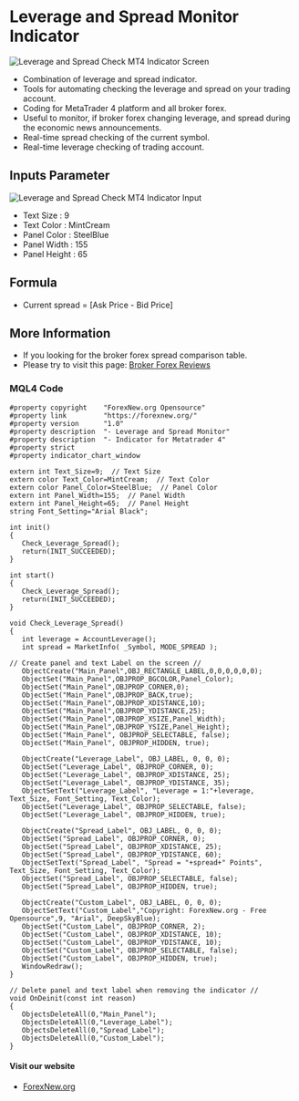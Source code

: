 # Leverage and Spread Monitor Indicator
![Leverage and Spread Check MT4 Indicator Screen](https://forexnew.org/Download/check-leverage-spread-indicator.png)
- Combination of leverage and spread indicator.
- Tools for automating checking the leverage and spread on your trading account.
- Coding for MetaTrader 4 platform and all broker forex.
- Useful to monitor, if broker forex changing leverage, and spread during the economic news announcements.
- Real-time spread checking of the current symbol.
- Real-time leverage checking of trading account.
 
## Inputs Parameter
![Leverage and Spread Check MT4 Indicator Input](https://forexnew.org/Download/check-leverage-spread-input.png)
- Text Size : 9
- Text Color : MintCream
- Panel Color : SteelBlue
- Panel Width : 155
- Panel Height : 65

## Formula
- Current spread = [Ask Price - Bid Price]

## More Information
- If you looking for the broker forex spread comparison table.
- Please try to visit this page: [Broker Forex Reviews](https://forexnew.org/โบรกเกอร์-forex/)

### MQL4 Code

```
#property copyright    "ForexNew.org Opensource"
#property link         "https://forexnew.org/"
#property version      "1.0"
#property description  "- Leverage and Spread Monitor"
#property description  "- Indicator for Metatrader 4"
#property strict
#property indicator_chart_window

extern int Text_Size=9;  // Text Size
extern color Text_Color=MintCream;  // Text Color
extern color Panel_Color=SteelBlue;  // Panel Color
extern int Panel_Width=155;  // Panel Width
extern int Panel_Height=65;  // Panel Height
string Font_Setting="Arial Black";

int init()
{
   Check_Leverage_Spread();
   return(INIT_SUCCEEDED);
}

int start()
{
   Check_Leverage_Spread();
   return(INIT_SUCCEEDED);
}

void Check_Leverage_Spread()
{
   int leverage = AccountLeverage();
   int spread = MarketInfo( _Symbol, MODE_SPREAD );
   
// Create panel and text Label on the screen //
   ObjectCreate("Main_Panel",OBJ_RECTANGLE_LABEL,0,0,0,0,0,0);
   ObjectSet("Main_Panel",OBJPROP_BGCOLOR,Panel_Color);
   ObjectSet("Main_Panel",OBJPROP_CORNER,0);
   ObjectSet("Main_Panel",OBJPROP_BACK,true);
   ObjectSet("Main_Panel",OBJPROP_XDISTANCE,10);
   ObjectSet("Main_Panel",OBJPROP_YDISTANCE,25);
   ObjectSet("Main_Panel",OBJPROP_XSIZE,Panel_Width);
   ObjectSet("Main_Panel",OBJPROP_YSIZE,Panel_Height);
   ObjectSet("Main_Panel", OBJPROP_SELECTABLE, false);
   ObjectSet("Main_Panel", OBJPROP_HIDDEN, true);
   
   ObjectCreate("Leverage_Label", OBJ_LABEL, 0, 0, 0);
   ObjectSet("Leverage_Label", OBJPROP_CORNER, 0);
   ObjectSet("Leverage_Label", OBJPROP_XDISTANCE, 25);
   ObjectSet("Leverage_Label", OBJPROP_YDISTANCE, 35);
   ObjectSetText("Leverage_Label", "Leverage = 1:"+leverage, Text_Size, Font_Setting, Text_Color);
   ObjectSet("Leverage_Label", OBJPROP_SELECTABLE, false);
   ObjectSet("Leverage_Label", OBJPROP_HIDDEN, true);
         
   ObjectCreate("Spread_Label", OBJ_LABEL, 0, 0, 0);
   ObjectSet("Spread_Label", OBJPROP_CORNER, 0);
   ObjectSet("Spread_Label", OBJPROP_XDISTANCE, 25);
   ObjectSet("Spread_Label", OBJPROP_YDISTANCE, 60);
   ObjectSetText("Spread_Label", "Spread = "+spread+" Points", Text_Size, Font_Setting, Text_Color);
   ObjectSet("Spread_Label", OBJPROP_SELECTABLE, false);
   ObjectSet("Spread_Label", OBJPROP_HIDDEN, true);
   
   ObjectCreate("Custom_Label", OBJ_LABEL, 0, 0, 0);
   ObjectSetText("Custom_Label","Copyright: ForexNew.org - Free Opensource",9, "Arial", DeepSkyBlue);
   ObjectSet("Custom_Label", OBJPROP_CORNER, 2);
   ObjectSet("Custom_Label", OBJPROP_XDISTANCE, 10);
   ObjectSet("Custom_Label", OBJPROP_YDISTANCE, 10);
   ObjectSet("Custom_Label", OBJPROP_SELECTABLE, false);
   ObjectSet("Custom_Label", OBJPROP_HIDDEN, true);
   WindowRedraw();
}

// Delete panel and text label when removing the indicator //
void OnDeinit(const int reason)
{
   ObjectsDeleteAll(0,"Main_Panel");
   ObjectsDeleteAll(0,"Leverage_Label");
   ObjectsDeleteAll(0,"Spread_Label");
   ObjectsDeleteAll(0,"Custom_Label");
}
```
#### Visit our website
- [ForexNew.org](https://forexnew.org/)
